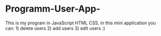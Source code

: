 # Programm-User-App-
This is my program in JavaScript HTML CSS, in this mini application you can: 1) delete users 2) add users 3) edit users :)
